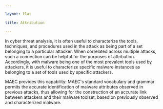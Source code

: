 ```yaml
---

layout: flat

title: Attribution

---
```




In cyber threat analysis, it is often useful to characterize the tools, techniques, and procedures used in the attack as being part of a set belonging to a particular attacker. When correlated across multiple attacks, such a connection can be helpful for the purposes of attribution.  Accordingly, with malware being one of the most prevalent tools used by attackers, it is useful to characterize specific malware instances as belonging to a set of tools used by specific attackers. 

MAEC provides this capability: MAEC's standard vocabulary and grammar permits the accurate identification of malware attributes observed in previous attacks, thus allowing for the construction of an accurate link between attackers and their malware toolset, based on previously observed and characterized malware.